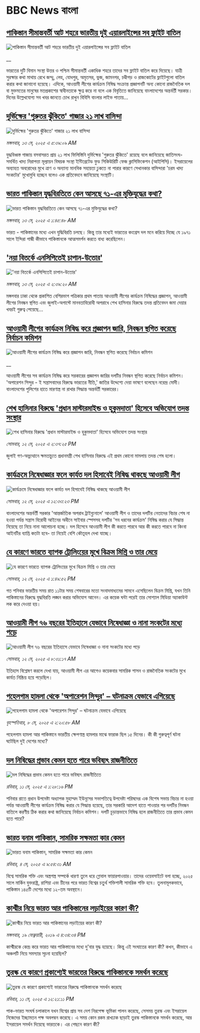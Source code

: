 # BBC News বাংলা## [পাকিস্তান সীমান্তবর্তী আট শহরে ভারতীয় দুই এয়ারলাইন্সের সব ফ্লাইট বাতিল](https://www.bbc.co.uk/bengali/live/cn8zg3l71jgt?at_campaign=githubrss)![পাকিস্তান সীমান্তবর্তী আট শহরে ভারতীয় দুই এয়ারলাইন্সের সব ফ্লাইট বাতিল](https://ichef.bbci.co.uk/ace/standard/240/cpsprodpb/9918/live/4f23c620-2fc6-11f0-8ff1-59f5dcf8e9f5.jpg)__ভারতের দুটি বিমান সংস্থা উত্তর ও পশ্চিম সীমান্তবর্তী একাধিক শহরে তাদের সব ফ্লাইট বাতিল করে দিয়েছে। যাত্রী সুরক্ষার কথা মাথায় রেখে জম্মু, লেহ, যোধপুর, অমৃতসর, ভুজ, জামনগর, চণ্ডীগড় ও রাজকোটের ফ্লাইটগুলো বাতিল করার কথা জানানো হয়েছে। এদিকে, আওয়ামী লীগের কার্যক্রম নিষিদ্ধ সংক্রান্ত প্রজ্ঞাপনটি অন্য কোনো রাজনৈতিক দল বা মুক্তমতের মানুষের মতপ্রকাশের স্বাধীনতাকে ক্ষুণ্ন করে না বলে এক বিবৃতিতে জানিয়েছে বাংলাদেশের অন্তর্বর্তী সরকার। দিনের উল্লেখযোগ্য সব খবর জানতে চোখ রাখুন বিবিসি বাংলার লাইভ পাতায়...## [দুর্ভিক্ষের 'গুরুতর ঝুঁকিতে' গাজার ২১ লাখ বাসিন্দা](https://www.bbc.com/bengali/articles/ce9vgk5vx3no?at_campaign=githubrss)![দুর্ভিক্ষের 'গুরুতর ঝুঁকিতে' গাজার ২১ লাখ বাসিন্দা](https://ichef.bbci.co.uk/ace/standard/240/cpsprodpb/ed49/live/607f0ad0-2fb5-11f0-8ff1-59f5dcf8e9f5.jpg)_মঙ্গলবার, ১৩ মে, ২০২৫ এ ৫:৩৯:০৯ AM_যুদ্ধবিধ্বস্ত গাজায় বসবাসরত প্রায় ২১ লাখ ফিলিস্তিনি দুর্ভিক্ষের 'গুরুতর ঝুঁকিতে' রয়েছে বলে জানিয়েছে জাতিসংঘ-সমর্থিত খাদ্য নিরাপত্তা মূল্যায়ন বিষয়ক সংস্থা ইন্টিগ্রেটেড ফুড সিকিউরিটি ফেজ ক্লাসিফিকেশন (আইপিসি)। ইসরায়েলের অব্যাহত অবরোধের মুখে ত্রাণ ও অন্যান্য মানবিক সহায়তা ঢুকতে না পারার কারণে সেখানকার বাসিন্দারা 'চরম খাদ্য সংকটের' মুখোমুখি হচ্ছেন বলেও এক প্রতিবেদনে জানিয়েছে সংস্থাটি।## [ভারত পাকিস্তান যুদ্ধবিরতিতে কেন আসছে ৭১-এর মুক্তিযুদ্ধের কথা?](https://www.bbc.com/bengali/articles/cdxkv4yryd2o?at_campaign=githubrss)![ভারত পাকিস্তান যুদ্ধবিরতিতে কেন আসছে ৭১-এর মুক্তিযুদ্ধের কথা?](https://ichef.bbci.co.uk/ace/standard/240/cpsprodpb/ef74/live/46df09d0-2f1b-11f0-8f57-b7237f6a66e6.jpg)_মঙ্গলবার, ১৩ মে, ২০২৫ এ ১:৪৫:৪৮ AM_ভারত - পাকিস্তানের মধ্যে এখন যুদ্ধিবিরতি চলছে। কিন্তু তার মধ্যেই ভারতের কংগ্রেস দল মনে করিয়ে দিচ্ছে যে ১৯৭১ সালে ইন্দিরা গান্ধী কীভাবে পাকিস্তানকে আত্মসমর্পন করতে বাধ্য করেছিলেন।## ['নয়া বিতর্কে এনসিপিতেই চাপান-উতোর' ](https://www.bbc.com/bengali/articles/cp3n50lkprno?at_campaign=githubrss)!['নয়া বিতর্কে এনসিপিতেই চাপান-উতোর' ](https://ichef.bbci.co.uk/ace/standard/240/cpsprodpb/3591/live/713bfe90-2fa2-11f0-bc80-0b035d39d98f.jpg)_মঙ্গলবার, ১৩ মে, ২০২৫ এ ২:৩৯:২০ AM_মঙ্গলবার ঢাকা থেকে প্রকাশিত বেশিরভাগ পত্রিকার প্রথম পাতায় আওয়ামী লীগের কার্যক্রম নিষিদ্ধের প্রজ্ঞাপন, আওয়ামী লীগের নিবন্ধন স্থগিত এবং জুলাই-অগাস্টে মানবতাবিরোধী অপরাধে শেখ হাসিনার বিরুদ্ধে তদন্ত প্রতিবেদন জমা দেয়ার খবরই গুরুত্ব পেয়েছে...## [আওয়ামী লীগের কার্যক্রম নিষিদ্ধ করে প্রজ্ঞাপন জারি, নিবন্ধন স্থগিত করেছে নির্বাচন কমিশন](https://www.bbc.co.uk/bengali/live/cy0jgw4075rt?at_campaign=githubrss)![আওয়ামী লীগের কার্যক্রম নিষিদ্ধ করে প্রজ্ঞাপন জারি, নিবন্ধন স্থগিত করেছে নির্বাচন কমিশন](https://ichef.bbci.co.uk/ace/standard/240/cpsprodpb/4a6d/live/b6fed6a0-2f57-11f0-b26b-ab62c890638b.png)__আওয়ামী লীগের সব কার্যক্রম নিষিদ্ধ করে সরকারের প্রজ্ঞাপন জারির দলটির নিবন্ধন স্থগিত করেছে নির্বাচন কমিশন। 'অপারেশন সিন্দুর - ই সন্ত্রাসবাদের বিরুদ্ধে ভারতের নীতি,' জাতির উদ্দেশ্যে দেয়া ভাষণে বলেছেন নরেন্দ্র মোদী। বাংলাদেশের পুলিশের হাতে মারণাস্ত্র না রাখার সিদ্ধান্ত অন্তর্বর্তী সরকারের।## [শেখ হাসিনার বিরুদ্ধে  'প্রধান মাস্টারমাইন্ড ও হুকুমদাতা' হিসেবে অভিযোগ তদন্ত সংস্থার](https://www.bbc.com/bengali/articles/cpvkzl1elwwo?at_campaign=githubrss)![শেখ হাসিনার বিরুদ্ধে  'প্রধান মাস্টারমাইন্ড ও হুকুমদাতা' হিসেবে অভিযোগ তদন্ত সংস্থার](https://ichef.bbci.co.uk/ace/standard/240/cpsprodpb/4cf3/live/68c1dcc0-2f2b-11f0-8ff1-59f5dcf8e9f5.jpg)_সোমবার, ১২ মে, ২০২৫ এ ২:৩৭:২৫ PM_জুলাই গণ-অভ্যুত্থানে ক্ষমতাচ্যুত প্রধানমন্ত্রী শেখ হাসিনার বিরুদ্ধে এই প্রথম কোনো মামলায় তদন্ত শেষ হলো।## [কার্যক্রমে নিষেধাজ্ঞার ফলে কার্যত দল হিসাবেই নিষিদ্ধ থাকছে আওয়ামী লীগ](https://www.bbc.com/bengali/articles/c4g7p3jne8lo?at_campaign=githubrss)![কার্যক্রমে নিষেধাজ্ঞার ফলে কার্যত দল হিসাবেই নিষিদ্ধ থাকছে আওয়ামী লীগ](https://ichef.bbci.co.uk/ace/standard/240/cpsprodpb/88af/live/0e1c1090-2f1e-11f0-8f57-b7237f6a66e6.jpg)_সোমবার, ১২ মে, ২০২৫ এ ১২:৩৩:২৩ PM_বাংলাদেশের অন্তর্বর্তী সরকার 'আন্তর্জাতিক অপরাধ ট্রাইব্যুনালে' আওয়ামী লীগ ও তাদের দলটির নেতাদের বিচার শেষ না হওয়া পর্যন্ত সন্ত্রাস বিরোধী আইনের অধীনে সাইবার স্পেসসহ দলটির 'সব ধরনের কার্যক্রম' নিষিদ্ধ করার যে সিদ্ধান্ত নিয়েছে তা নিয়ে নানা আলোচনা হচ্ছে। দল হিসেবে আওয়ামী লীগ কী করতে পারবে আর কী করতে পারবে না কিংবা আইনটির ব্যাপ্তি কতটা হবে- তা নিয়েই বেশি কৌতূহল দেখা যাচ্ছে।## [যে কারণে ভারতে ব্যাপক ট্রোলিংয়ের মুখে বিক্রম মিশ্রি ও তার মেয়ে](https://www.bbc.com/bengali/articles/clyq2kyl2gqo?at_campaign=githubrss)![যে কারণে ভারতে ব্যাপক ট্রোলিংয়ের মুখে বিক্রম মিশ্রি ও তার মেয়ে](https://ichef.bbci.co.uk/ace/standard/240/cpsprodpb/4fd2/live/76dcfdb0-2f32-11f0-8bc1-7df2ca6d41e7.jpg)_সোমবার, ১২ মে, ২০২৫ এ ১:৪৯:৫২ PM_গত শনিবার ভারতীয় সময় রাত ১১টার সময় শেষবারের মতো সংবাদমাধ্যমের সামনে এসেছিলেন বিক্রম মিশ্রি, যখন তিনি পাকিস্তানের বিরুদ্ধে যুদ্ধবিরতি লঙ্ঘন করার অভিযোগ আনেন। এর কয়েক ঘন্টা পরেই তার সোশ্যাল মিডিয়া অ্যাকাউন্ট লক করে দেওয়া হয়।## [আওয়ামী লীগ ৭৬ বছরের ইতিহাসে যেভাবে নিষেধাজ্ঞা ও নানা সংকটের মধ্যে পড়ে ](https://www.bbc.com/bengali/articles/cy0kg077502o?at_campaign=githubrss)![আওয়ামী লীগ ৭৬ বছরের ইতিহাসে যেভাবে নিষেধাজ্ঞা ও নানা সংকটের মধ্যে পড়ে ](https://ichef.bbci.co.uk/ace/standard/240/cpsprodpb/dc1e/live/6b0feb70-2f2b-11f0-8f57-b7237f6a66e6.jpg)_সোমবার, ১২ মে, ২০২৫ এ ৮:৩১:১৭ AM_ইতিহাস বিশ্লেষণ করলে দেখা যায়, আওয়ামী লীগ এর আগেও কয়েকবার সামরিক শাসন ও রাজনৈতিক সংকটের মুখে কার্যত নিষ্ক্রিয় হয়ে পড়েছিল।## [পহেলগাম হামলা থেকে 'অপারেশন সিন্দুর' – ঘটনাক্রম যেভাবে এগিয়েছে](https://www.bbc.com/bengali/articles/c62x2047z1go?at_campaign=githubrss)![পহেলগাম হামলা থেকে 'অপারেশন সিন্দুর' – ঘটনাক্রম যেভাবে এগিয়েছে](https://ichef.bbci.co.uk/ace/standard/240/cpsprodpb/32e4/live/40dcf420-2b47-11f0-b26b-ab62c890638b.jpg)_বৃহস্পতিবার, ৮ মে, ২০২৫ এ ২:২০:৫৮ AM_পহেলগাম হামলা আর পাকিস্তানে ভারতীয় ক্ষেপণাস্ত্র হামলার মাঝে ফারাক ছিল ১৫ দিনের। কী কী গুরুত্বপূর্ণ ঘটনা ঘটেছিল দুই দেশের মধ্যে?## [দল নিষিদ্ধের প্রভাব কেমন হতে পারে ভবিষ্যৎ রাজনীতিতে](https://www.bbc.com/bengali/articles/c8jg74m1ljeo?at_campaign=githubrss)![দল নিষিদ্ধের প্রভাব কেমন হতে পারে ভবিষ্যৎ রাজনীতিতে](https://ichef.bbci.co.uk/ace/standard/240/cpsprodpb/6b01/live/2f3fe910-2e59-11f0-b26b-ab62c890638b.jpg)_রবিবার, ১১ মে, ২০২৫ এ ১:২৮:১৬ PM_শনিবার রাতে প্রধান উপদেষ্টা অধ্যাপক মুহাম্মদ ইউনূসের সভাপতিত্বে উপদেষ্টা পরিষদের এক বিশেষ সভায় বিচার না হওয়া পর্যন্ত আওয়ামী লীগের কার্যক্রম নিষিদ্ধ করার যে সিদ্ধান্ত হয়েছে, তার সরকারি আদেশ হাতে পাওয়ার পর দলটির নিবন্ধন বাতিলে করণীয় ঠিক করার কথা জানিয়েছে নির্বাচন কমিশন। দলটি চূড়ান্তভাবে নিষিদ্ধ হলে রাজনীতিতে তার প্রভাব কেমন হতে পারে?## [ভারত বনাম পাকিস্তান, সামরিক সক্ষমতা কার কেমন ](https://www.bbc.com/bengali/articles/c62gm3y9dl1o?at_campaign=githubrss)![ভারত বনাম পাকিস্তান, সামরিক সক্ষমতা কার কেমন ](https://ichef.bbci.co.uk/ace/standard/240/cpsprodpb/b45e/live/e470bad0-268e-11f0-b26b-ab62c890638b.jpg)_রবিবার, ৪ মে, ২০২৫ এ ৯:৫৪:৩১ AM_বিশ্বে সামরিক শক্তি এবং অস্ত্রশস্ত্র সম্পর্কে ধারণা তুলে ধরে গ্লোবাল ফায়ারপাওয়ার। তাদের ওয়েবসাইটে বলা হচ্ছে, ২০২৫ সালে মার্কিন যুক্তরাষ্ট্র, রাশিয়া এবং চীনের পরে ভারত বিশ্বের চতুর্থ শক্তিশালী সামরিক শক্তি হবে। তুলনামূলকভাবে, পাকিস্তান ১৪৫টি দেশের মধ্যে ১২-তম অবস্থানে।## [কাশ্মীর নিয়ে ভারত আর পাকিস্তানের লড়াইয়ের কারণ কী?](https://www.bbc.com/bengali/news-47292738?at_campaign=githubrss)![কাশ্মীর নিয়ে ভারত আর পাকিস্তানের লড়াইয়ের কারণ কী?](https://ichef.bbci.co.uk/ace/standard/240/cpsprodpb/E2EA/production/_105709085__105648048_hi052329226.jpg)_মঙ্গলবার, ১৯ ফেব্রুয়ারী, ২০১৯ এ ৪:৩৪:৩৪ PM_কাশ্মীরকে কেন্দ্র করে ভারত আর পাকিস্তানের মধ্যে দু'বার যুদ্ধ হয়েছে। কিন্তু এই সংঘাতের কারণ কী? কখন, কীভাবে এ অঞ্চলটি নিয়ে সমস্যার সূচনা হয়েছিল?## [তুরস্ক যে কারণে প্রকাশ্যেই ভারতের বিরুদ্ধে পাকিস্তানকে সমর্থন করেছে](https://www.bbc.com/bengali/articles/cr584g05n0zo?at_campaign=githubrss)![তুরস্ক যে কারণে প্রকাশ্যেই ভারতের বিরুদ্ধে পাকিস্তানকে সমর্থন করেছে](https://ichef.bbci.co.uk/ace/standard/240/cpsprodpb/c1ab/live/967db670-2e5e-11f0-a3dc-77d2fca8f7a5.jpg)_রবিবার, ১১ মে, ২০২৫ এ ১২:২১:১১ PM_পাক-ভারত সংঘর্ষ চলাকালে যখন বিশ্বের প্রায় সব দেশ নিরপেক্ষ ভূমিকা পালন করেছে, সেসময় তুরস্ক এবং ইসরায়েল নিজেদের ইচ্ছামতন পক্ষ অবলম্বন করেছে। এ সময় কোন রকম রাখঢাক ছাড়াই তুরস্ক পাকিস্তানকে সমর্থন করেছে, আর ইসরায়েল সমর্থন দিয়েছে ভারতকে। এর পেছনে কারণ কী?